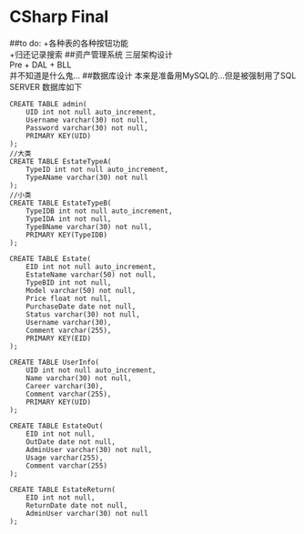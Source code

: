 # CSharp Final

##to do:
+各种表的各种按钮功能<br>
+归还记录搜索
##资产管理系统 
三层架构设计<br>
Pre + DAL + BLL<br>
并不知道是什么鬼...
##数据库设计
本来是准备用MySQL的...但是被强制用了SQL SERVER 数据库如下


    CREATE TABLE admin(
    	UID int not null auto_increment,
    	Username varchar(30) not null,
    	Password varchar(30) not null,
    	PRIMARY KEY(UID)
    );
    //大类
    CREATE TABLE EstateTypeA(
    	TypeID int not null auto_increment,
    	TypeAName varchar(30) not null
    );
    //小类
    CREATE TABLE EstateTypeB(
    	TypeIDB int not null auto_increment,
    	TypeIDA int not null,
    	TypeBName varchar(30) not null,
    	PRIMARY KEY(TypeIDB)
    );
    
    CREATE TABLE Estate(
    	EID int not null auto_increment,
    	EstateName varchar(50) not null,
    	TypeBID int not null,
    	Model varchar(50) not null,
    	Price float not null,
    	PurchaseDate date not null,
    	Status varchar(30) not null,
    	Username varchar(30),
    	Comment varchar(255),
    	PRIMARY KEY(EID)
    );
    
    CREATE TABLE UserInfo(
    	UID int not null auto_increment,
    	Name varchar(30) not null,
    	Career varchar(30),
    	Comment varchar(255),
    	PRIMARY KEY(UID)
    );
    
    CREATE TABLE EstateOut(
    	EID int not null,
    	OutDate date not null,
    	AdminUser varchar(30) not null,
    	Usage varchar(255),
    	Comment varchar(255)
    );
    
    CREATE TABLE EstateReturn(
    	EID int not null,
    	ReturnDate date not null,
    	AdminUser varchar(30) not null
    );
